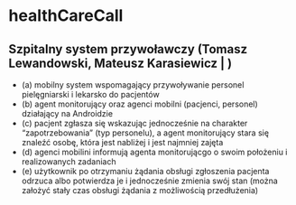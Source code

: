 healthCareCall
==============

## Szpitalny system przywoławczy (Tomasz Lewandowski, Mateusz Karasiewicz | ) ##
* (a) mobilny system wspomagający przywoływanie personel pielęgniarski i lekarsko do pacjentów 
* (b) agent monitorujący oraz agenci mobilni (pacjenci, personel) działający na Androidzie
* (c) pacjent zgłasza się wskazując jednocześnie na charakter “zapotrzebowania” (typ personelu), a agent monitorujący stara się znaleźć osobę, która jest nabliżej i jest najmniej zajęta
* (d) agenci mobilini informują agenta monitorującgo o swoim położeniu i
realizowanych zadaniach
* (e) użytkownik po otrzymaniu żądania obsługi zgłoszenia pacjenta odrzuca
albo potwierdza je i jednocześnie zmienia swój stan (można założyć
stały czas obsługi żądania z możliwością przedłużenia)
